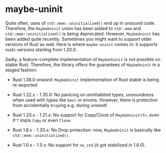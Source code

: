 # maybe-uninit

Quite often, uses of `std::mem::uninitialized()` end up in unsound code.
Therefore, the `MaybeUninit` union has been added to `std::mem` and `std::mem::uninitialized()` is being deprecated.
However, `MaybeUninit` has been added quite recently.
Sometimes you might want to support older versions of Rust as well.
Here is where `maybe-uninit` comes in: it supports rustc versions starting from 1.20.0.

Sadly, a feature-complete implementation of `MaybeUninit` is not possible on stable Rust.
Therefore, the library offers the guarantees of `MaybeUninit` in a staged fashion:

* Rust 1.36.0 onward: `MaybeUninit` implementation of Rust stable is being re-exported

* Rust 1.22.x - 1.35.0: No panicing on uninhabited types,
  unsoundness when used with types like `bool` or enums.
  However, there is protection from accidentially `Drop`ing e.g. during unwind!

* Rust 1.20.x - 1.21.x: No support for Copy/Clone of `MaybeUninit<T>`,
  even if `T` impls `Copy` or even `Clone`.

* Rust 1.6.x - 1.20.x: No Drop protection: now,
  `MaybeUninit` is basically like `std::mem::uninitialized()`.

* Rust 1.0.x - 1.5.x: No support for `no_std` (it got stabilized in 1.6.0).
